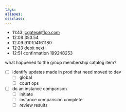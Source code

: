 ```yaml
---
tags:
aliases:
cssclass:
---
```



- 11:43 jcgates@flco.com
- 12:08 353.54
- 12:09 910104161180<br>
- 12:23 debit next 
- 12:51 confirmation 199248253

what happened to the group membership catalog item? 

- [ ] identify updates made in prod that need moved to dev 
	- [ ] global
	- [ ] court ops 
- [ ] do an instance comparison 
	- [ ] initiate
	- [ ] instance comparision complete 
	- [ ] review results 